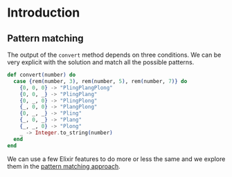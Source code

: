 # Introduction

## Pattern matching

The output of the `convert` method depends on three conditions.
We can be very explicit with the solution and match all the possible patterns.

```elixir
def convert(number) do
  case {rem(number, 3), rem(number, 5), rem(number, 7)} do
    {0, 0, 0} -> "PlingPlangPlong"
    {0, 0, _} -> "PlingPlang"
    {0, _, 0} -> "PlingPlong"
    {_, 0, 0} -> "PlangPlong"
    {0, _, _} -> "Pling"
    {_, 0, _} -> "Plang"
    {_, _, 0} -> "Plong"
    _ -> Integer.to_string(number)
  end
end
```

We can use a few Elixir features to do more or less the same and we explore them in the [pattern matching approach][pattern-matching-approach].

[pattern-matching-approach]: https://exercism.org/tracks/elixir/exercises/raindrops/approaches/pattern-matching